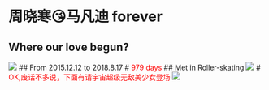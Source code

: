 # 周晓寒😘马凡迪 forever
## Where our love begun?
<img src = "https://img.zcool.cn/community/01884159c3883ba801218e188e7569.jpg@1280w_1l_2o_100sh.jpg"/>
## From 2015.12.12 to 2018.8.17
# <font color="red">979 days</font>
## Met in Roller-skating 
<img src = "https://ww4.sinaimg.cn/large/006qdOBMjw1f22ok6wg52j337k2eonpe.jpg"/>
# <font color="red">OK,废话不多说，下面有请宇宙超级无敌美少女登场</font>
<img src = "https://wx1.sinaimg.cn/large/005PWVnRly1fuc3ofgfizj30v915okdk.jpg"/>
